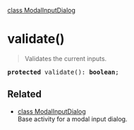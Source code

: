 [class ModalInputDialog](ModalInputDialog.md)

# validate()

> Validates the current inputs.

<pre class="docgen_signature"><b>protected</b> validate(): <b>boolean</b>;</pre>

## Related

- [<!--{ref:class}-->class ModalInputDialog](ModalInputDialog.md) \
    Base activity for a modal input dialog.
